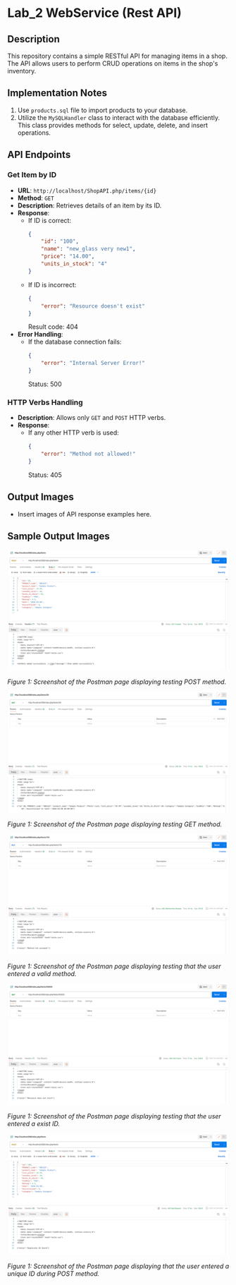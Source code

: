 # Lab_2 WebService (Rest API)
## Description
This repository contains a simple RESTful API for managing items in a shop. The API allows users to perform CRUD operations on items in the shop's inventory.

## Implementation Notes
1. Use `products.sql` file to import products to your database.
2. Utilize the `MySQLHandler` class to interact with the database efficiently. This class provides methods for select, update, delete, and insert operations.

## API Endpoints
### Get Item by ID
- **URL**: `http://localhost/ShopAPI.php/items/{id}`
- **Method**: `GET`
- **Description**: Retrieves details of an item by its ID.
- **Response**: 
  - If ID is correct:
    ```json
    {
        "id": "100",
        "name": "new_glass very new1",
        "price": "14.00",
        "units_in_stock": "4"
    }
    ```
  - If ID is incorrect: 
    ```json
    {
        "error": "Resource doesn't exist"
    }
    ```
    Result code: 404
- **Error Handling**:
  - If the database connection fails: 
    ```json
    {
        "error": "Internal Server Error!"
    }
    ```
    Status: 500

### HTTP Verbs Handling
- **Description**: Allows only `GET` and `POST` HTTP verbs.
- **Response**:
  - If any other HTTP verb is used:
    ```json
    {
        "error": "Method not allowed!"
    }
    ```
    Status: 405

## Output Images
- Insert images of API response examples here.

## Sample Output Images

![Index Page](./output_images/post_test.png)


*Figure 1: Screenshot of the Postman page displaying testing POST method.*


![Details Page](./output_images/get_test.png)


*Figure 1: Screenshot of the Postman page displaying testing GET method.*


![Details Page](./output_images/method_test.png)


*Figure 1: Screenshot of the Postman page displaying testing that the user entered a valid method.*


![Details Page](./output_images/dosen't_exist_id.png)


*Figure 1: Screenshot of the Postman page displaying testing that the user entered a exist ID.*


![Details Page](./output_images/duplicated_id.png)


*Figure 1: Screenshot of the Postman page displaying that the user entered a unique ID during POST method.*

